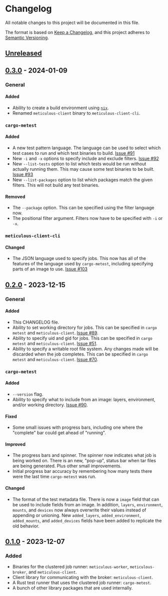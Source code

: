 # Changelog

All notable changes to this project will be documented in this file.

The format is based on [Keep a Changelog](https://keepachangelog.com/en/1.0.0/),
and this project adheres to [Semantic Versioning](https://semver.org/spec/v2.0.0.html).

## [Unreleased]

## [0.3.0] - 2024-01-09

### General

#### Added

- Ability to create a build environment using [`nix`](https://nixos.org).
- Renamed `meticulous-client` binary to `meticulous-client-cli`.

### `cargo-metest`

#### Added

- A new test pattern language. The language can be used to select which test
  cases to run and which test binaries to build.
  [Issue #91](https://github.com/meticulous-software/meticulous/issues/91)
- New `-i` and `-x` options to specify include and exclude filters.
  [Issue #92](https://github.com/meticulous-software/meticulous/issues/92)
- New `--list-tests` option to list which tests would be run without actually
  running them. This may cause some test binaries to be built.
  [Issue #93](https://github.com/meticulous-software/meticulous/issues/93)
- New `--list-packages` option to list which packages match the given filters.
  This will not build any test binaries.

#### Removed

- The `--package` option. This can be specified using the filter language now.
- The positional filter argument. Filters now have to be specified with `-i` or
  `-x`.

### `meticulous-client-cli`

#### Changed

- The JSON language used to specify jobs. This now has all of the features of
  the language used by `cargo-metest`, including specifying parts of an image
  to use.
  [Issue #103](https://github.com/meticulous-software/meticulous/issues/103)

## [0.2.0] - 2023-12-15

### General

#### Added

- This CHANGELOG file.
- Ability to set working directory for jobs. This can be specified in
  `cargo metest` and `meticulous-client`.
  [Issue #89](https://github.com/meticulous-software/meticulous/issues/89).
- Ability to specify uid and gid for jobs. This can be specified in `cargo
  metest` and `meticulous-client`.
  [Issue #51](https://github.com/meticulous-software/meticulous/issues/51).
- Ability to specify a writable root file system. Any changes made will be
  discarded when the job completes. This can be specified in `cargo metest` and
  `meticulous-client`.
  [Issue #70](https://github.com/meticulous-software/meticulous/issues/70).

### `cargo-metest`

#### Added

- `--version` flag.
- Ability to specify what to include from an image: layers, environment, and/or
  working directory.
  [Issue #90](https://github.com/meticulous-software/meticulous/issues/90).

#### Fixed

- Some small issues with progress bars, including one where the "complete" bar
  could get ahead of "running".

#### Improved

- The progress bars and spinner. The spinner now indicates what job is being
  worked on. There is an new, "pop-up", status bar when tar files are being
  generated. Plus other small improvements.
- Initial progress bar accuracy by remembering how many tests there were the
  last time `cargo-metest` was run.

#### Changed

- The format of the test metadata file. There is now a `image` field that can
  be used to include fields from an image. In addition, `layers`,
  `environment`, `mounts`, and `devices` now always overwrite their values
  instead of appending or unioning. New `added_layers`, `added_environment`,
  `added_mounts`, and `added_devices` fields have been added to replicate the
  old behavior.

## [0.1.0] - 2023-12-07

### Added

- Binaries for the clustered job runner: `meticulous-worker`,
  `meticulous-broker`, and `meticulous-client`.
- Client library for communicating with the broker: `meticulous-client`.
- A Rust test runner that uses the clustered job runner: `cargo-metest`.
- A bunch of other library packages that are used internally.

[unreleased]: https://github.com/meticulous-software/meticulous/compare/v0.3.0...HEAD
[0.3.0]: https://github.com/meticulous-software/meticulous/compare/v0.2.0...v0.3.0
[0.2.0]: https://github.com/meticulous-software/meticulous/compare/v0.1.0...v0.2.0
[0.1.0]: https://github.com/meticulous-software/meticulous/releases/tag/v0.1.0
